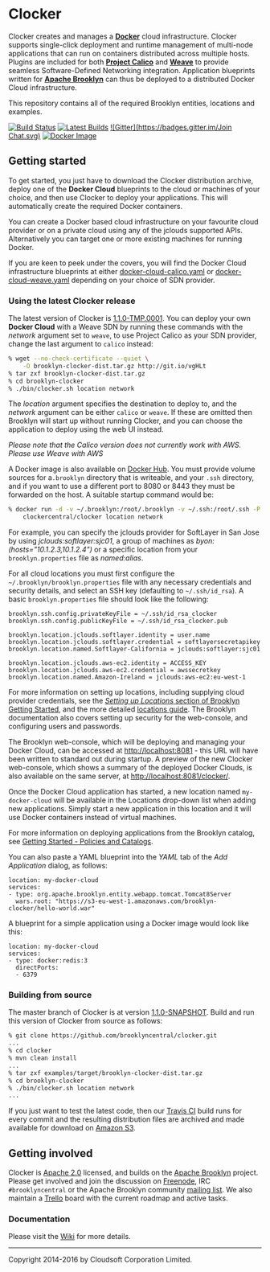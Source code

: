 Clocker
=======

Clocker creates and manages a **[Docker](https://docker.com/)** cloud infrastructure. Clocker supports
single-click deployment and runtime management of multi-node applications that can run on
containers distributed across multiple hosts. Plugins are included for both
**[Project Calico](https://github.com/Metaswitch/calico-docker/)** and **[Weave](https://github.com/weaveworks/weave/)**
to provide seamless Software-Defined Networking integration. Application blueprints written for
**[Apache Brooklyn](https://brooklyn.apache.org/)** can thus be deployed to a distributed
Docker Cloud infrastructure.

This repository contains all of the required Brooklyn entities, locations and examples.

<!-- CLOCKER_VERSION_BELOW -->
[![Build Status](https://api.travis-ci.org/brooklyncentral/clocker.svg?branch=master)](https://travis-ci.org/brooklyncentral/clocker)&nbsp;[![Latest Builds](http://img.shields.io/badge/version-1.1.0--SNAPSHOT-blue.svg?style=flat)](http://clocker-latest.s3-website-eu-west-1.amazonaws.com/)&nbsp;[![Gitter](https://badges.gitter.im/Join Chat.svg)](https://gitter.im/brooklyncentral/clocker)&nbsp;[![Docker Image](https://badge.imagelayers.io/clockercentral/clocker:1.1.0-TMP.0001.svg)](https://imagelayers.io/?images=clockercentral/clocker:1.1.0-TMP.0001)

## Getting started

To get started, you just have to download the Clocker distribution archive, deploy one of the
**Docker Cloud** blueprints to the cloud or machines of your choice, and then use Clocker to
deploy your applications. This will automatically create the required Docker containers.

You can create a Docker based cloud infrastructure on your favourite cloud provider or on a 
private cloud using any of the jclouds supported APIs. Alternatively you can target one or 
more existing machines for running Docker.

If you are keen to peek under the covers, you will find the Docker Cloud infrastructure
blueprints at either
[docker-cloud-calico.yaml](https://raw.githubusercontent.com/brooklyncentral/clocker/master/dist/src/main/assembly/files/blueprints/docker-cloud-calico.yaml)
or
[docker-cloud-weave.yaml](https://raw.githubusercontent.com/brooklyncentral/clocker/master/dist/src/main/assembly/files/blueprints/docker-cloud-weave.yaml)
depending on your choice of SDN provider. 

### Using the latest Clocker release

<!-- CLOCKER_VERSION_BELOW -->
The latest version of Clocker is [1.1.0-TMP.0001](https://github.com/brooklyncentral/clocker/releases/tag/v1.1.0-TMP.0001).
You can deploy your own **Docker Cloud** with a Weave SDN by running these commands with the _network_ argument
set to `weave`, to use Project Calico as your SDN provider, change the last argument to `calico` instead:
```Bash
% wget --no-check-certificate --quiet \
    -O brooklyn-clocker-dist.tar.gz http://git.io/vgHLt
% tar zxf brooklyn-clocker-dist.tar.gz
% cd brooklyn-clocker
% ./bin/clocker.sh location network
```
The _location_ argument specifies the destination to deploy to, and the _network_ argument can be either `calico` or `weave`. If these are omitted then
Brooklyn will start up without running Clocker, and you can choose the application to deploy using the web UI instead.

*Please note that the Calico version does not currently work with AWS. Please use Weave with AWS*

A Docker image is also available on [Docker Hub](https://hub.docker.com/r/clockercentral/clocker/). You must provide volume sources for a`.brooklyn`
directory that is writeable, and your `.ssh` directory, and if you want to use a different port to 8080 or 8443 they must be forwarded on the host.
A suitable startup command would be:

```Bash
% docker run -d -v ~/.brooklyn:/root/.brooklyn -v ~/.ssh:/root/.ssh -P \
    clockercentral/clocker location network
```
For example, you can specify the jclouds provider for SoftLayer in San Jose by using
_jclouds:softlayer:sjc01_, a group of machines as _byon:(hosts="10.1.2.3,10.1.2.4")_ or a specific
location from your `brooklyn.properties` file as _named:alias_.

For all cloud locations you must first configure the `~/.brooklyn/brooklyn.properties` file with any
necessary credentials and security details, and select an SSH key (defaulting to `~/.ssh/id_rsa`).
A basic `brooklyn.properties` file should look like the following:

```properties
brooklyn.ssh.config.privateKeyFile = ~/.ssh/id_rsa_clocker
brooklyn.ssh.config.publicKeyFile = ~/.ssh/id_rsa_clocker.pub

brooklyn.location.jclouds.softlayer.identity = user.name
brooklyn.location.jclouds.softlayer.credential = softlayersecretapikey
brooklyn.location.named.Softlayer-California = jclouds:softlayer:sjc01

brooklyn.location.jclouds.aws-ec2.identity = ACCESS_KEY
brooklyn.location.jclouds.aws-ec2.credential = awssecretkey
brooklyn.location.named.Amazon-Ireland = jclouds:aws-ec2:eu-west-1
```

For more information on setting up locations, including supplying cloud provider credentials, see the
[_Setting up Locations_ section of Brooklyn Getting Started](https://brooklyn.incubator.apache.org/quickstart/#configuring-a-location),
and the more detailed [locations guide](https://brooklyn.incubator.apache.org/v/0.8.0-incubating/use/guide/locations/index.html).<!-- BROOKLYN_VERSION -->
The Brooklyn documentation also covers setting up security for the web-console, and configuring users
and passwords.

The Brooklyn web-console, which will be deploying and managing your Docker Cloud, can be accessed at 
[http://localhost:8081](http://localhost:8081) - this URL will have been written to standard out during startup.
A preview of the new Clocker web-console, which shows a summary of the deployed Docker Clouds, is also available on the
same server, at [http://localhost:8081/clocker/](http://localhost:8081/clocker/).

Once the Docker Cloud application has started, a new location named `my-docker-cloud` will be
available in the Locations drop-down list when adding new applications. Simply start a new application in this location
and it will use Docker containers instead of virtual machines.

For more information on deploying applications from the Brooklyn catalog, see
[Getting Started - Policies and Catalogs](https://brooklyn.incubator.apache.org/quickstart/policies-and-catalogs.html).

You can also paste a YAML blueprint into the _YAML_ tab of the _Add Application_ dialog, as follows:
```JS
location: my-docker-cloud
services:
- type: org.apache.brooklyn.entity.webapp.tomcat.Tomcat8Server
  wars.root: "https://s3-eu-west-1.amazonaws.com/brooklyn-clocker/hello-world.war"
```

A blueprint for a simple application using a Docker image would look like this:
```JS
location: my-docker-cloud
services:
- type: docker:redis:3
  directPorts:
  - 6379
```

### Building from source

The master branch of Clocker is at version [1.1.0-SNAPSHOT](http://github.com/brooklyncentral/clocker/).
Build and run this version of Clocker from source as follows:

```Bash
% git clone https://github.com/brooklyncentral/clocker.git
...
% cd clocker
% mvn clean install
...
% tar zxf examples/target/brooklyn-clocker-dist.tar.gz
% cd brooklyn-clocker
% ./bin/clocker.sh location network
...
```

If you just want to test the latest code, then our [Travis CI](https://travis-ci.org/brooklyncentral/clocker)
build runs for every commit and the resulting distribution files are archived and made available for
download on [Amazon S3](http://clocker-latest.s3-website-eu-west-1.amazonaws.com/).

## Getting involved

Clocker is [Apache 2.0](http://www.apache.org/licenses/LICENSE-2.0) licensed, and builds on  the
[Apache Brooklyn](http://brooklyn.incubator.apache.org/) project. Please get involved and join the 
discussion on [Freenode](http://freenode.net/), IRC `#brooklyncentral` or the Apache Brooklyn 
community [mailing list](https://brooklyn.incubator.apache.org/community/). We also maintain a
[Trello](https://trello.com/b/lhS7ltyi/clocker) board with the current roadmap and active tasks.

### Documentation

Please visit the [Wiki](https://github.com/brooklyncentral/clocker/wiki) for more details.

----
Copyright 2014-2016 by Cloudsoft Corporation Limited.
